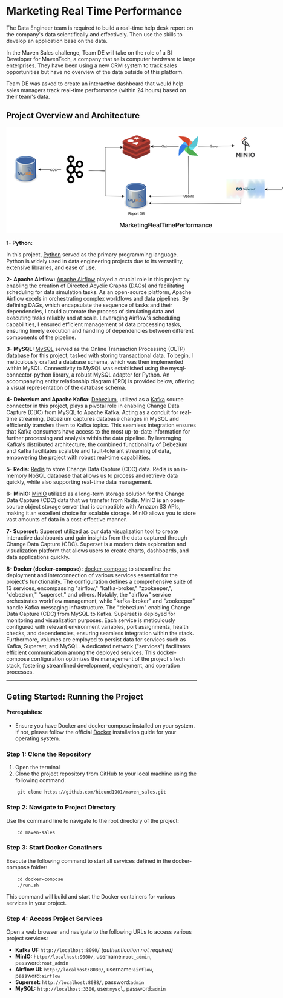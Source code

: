 # Marketing Real Time Performance

The Data Engineer team is required to build a real-time help desk report on the company's data scientifically and effectively. Then use the skills to develop an application base on the data.

In the Maven Sales challenge, Team DE will take on the role of a BI Developer for MavenTech, a company that sells computer hardware to large enterprises. They have been using a new CRM system to track sales opportunities but have no overview of the data outside of this platform.

Team DE was asked to create an interactive dashboard that would help sales managers track real-time performance (within 24 hours) based on their team's data.

## Project Overview and Architecture

<div style="text-align: center">
    <img src="assets/overview.png" alt="e-commerce real time data pipeline" style="max-width: 850px; height: auto;" />
</div>

**1- Python:**

In this project, [Python](https://www.python.org/) served as the primary programming language. Python is widely used in data engineering projects due to its versatility, extensive libraries, and ease of use.

**2- Apache Airflow:**
[Apache Airflow](https://airflow.apache.org/) played a crucial role in this project by enabling the creation of Directed Acyclic Graphs (DAGs) and facilitating scheduling for data simulation tasks. As an open-source platform, Apache Airflow excels in orchestrating complex workflows and data pipelines. By defining DAGs, which encapsulate the sequence of tasks and their dependencies, I could automate the process of simulating data and executing tasks reliably and at scale. Leveraging Airflow's scheduling capabilities, I ensured efficient management of data processing tasks, ensuring timely execution and handling of dependencies between different components of the pipeline.

**3- MySQL:**
[MySQL](https://www.mysql.com/) served as the Online Transaction Processing (OLTP) database for this project, tasked with storing transactional data. To begin, I meticulously crafted a database schema, which was then implemented within MySQL. Connectivity to MySQL was established using the mysql-connector-python library, a robust MySQL adapter for Python. An accompanying entity relationship diagram (ERD) is provided below, offering a visual representation of the database schema.

**4- Debezium and Apache Kafka:**
[Debezium](https://debezium.io/), utilized as a [Kafka](https://kafka.apache.org/) source connector in this project, plays a pivotal role in enabling Change Data Capture (CDC) from MySQL to Apache Kafka. Acting as a conduit for real-time streaming, Debezium captures database changes in MySQL and efficiently transfers them to Kafka topics. This seamless integration ensures that Kafka consumers have access to the most up-to-date information for further processing and analysis within the data pipeline. By leveraging Kafka's distributed architecture, the combined functionality of Debezium and Kafka facilitates scalable and fault-tolerant streaming of data, empowering the project with robust real-time capabilities.

**5- Redis:**
[Redis](https://redis.io/) to store Change Data Capture (CDC) data. Redis is an in-memory NoSQL database that allows us to process and retrieve data quickly, while also supporting real-time data management.

**6- MinIO:**
[MinIO](https://min.io/) utilized as a long-term storage solution for the Change Data Capture (CDC) data that we transfer from Redis. MinIO is an open-source object storage server that is compatible with Amazon S3 APIs, making it an excellent choice for scalable storage. MinIO allows you to store vast amounts of data in a cost-effective manner.

**7- Superset:**
[Superset](https://superset.apache.org/) utilized as our data visualization tool to create interactive dashboards and gain insights from the data captured through Change Data Capture (CDC). Superset is a modern data exploration and visualization platform that allows users to create charts, dashboards, and data applications quickly.

**8- Docker (docker-compose):**
[docker-compose](https://docs.docker.com/compose/) to streamline the deployment and interconnection of various services essential for the project's functionality. The configuration defines a comprehensive suite of 13 services, encompassing "airflow," "kafka-broker," "zookeeper,", "debezium," "superset," and others. Notably, the "airflow" service orchestrates workflow management, while "kafka-broker" and "zookeeper" handle Kafka messaging infrastructure. The "debezium" enabling Change Data Capture (CDC) from MySQL to Kafka. Superset is deployed for monitoring and visualization purposes. Each service is meticulously configured with relevant environment variables, port assignments, health checks, and dependencies, ensuring seamless integration within the stack. Furthermore, volumes are employed to persist data for services such as Kafka, Superset, and MySQL. A dedicated network ("services") facilitates efficient communication among the deployed services. This docker-compose configuration optimizes the management of the project's tech stack, fostering streamlined development, deployment, and operation processes.

---

## Geting Started: Running the Project

#### Prerequisites:

- Ensure you have Docker and docker-compose installed on your system. If not, please follow the official [Docker](https://docs.docker.com/) installation guide for your operating system.

### Step 1: Clone the Repository

1. Open the terminal
2. Clone the project repository from GitHub to your local machine using the following command:

```terminal
    git clone https://github.com/hieund1901/maven_sales.git
```

### Step 2: Navigate to Project Directory

Use the command line to navigate to the root directory of the project:

```terminal
    cd maven-sales
```

### Step 3: Start Docker Conatiners

Execute the following command to start all services defined in the docker-compose folder:

```terminal
    cd docker-compose
    ./run.sh
```

This command will build and start the Docker containers for various services in your project.

### Step 4: Access Project Services

Open a web browser and navigate to the following URLs to access various project services:

- **Kafka UI:** `http://localhost:8090/` _(authentication not required)_
- **MinIO:** `http://localhost:9000/`, username:`root_admin`, password:`root_admin`
- **Airflow UI:** `http://localhost:8080/`, username:`airflow`, password:`airflow`
- **Superset:** `http://localhost:8088/`, password:`admin`
- **MySQL:** `http://localhost:3306`, user:`mysql`, password:`admin`
